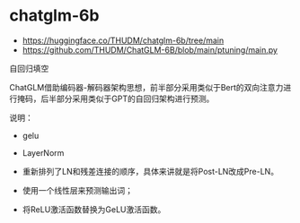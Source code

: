 

# chatglm-6b

- https://huggingface.co/THUDM/chatglm-6b/tree/main
- https://github.com/THUDM/ChatGLM-6B/blob/main/ptuning/main.py


自回归填空





ChatGLM借助编码器-解码器架构思想，前半部分采用类似于Bert的双向注意力进行掩码，后半部分采用类似于GPT的自回归架构进行预测。







说明：

- gelu
- LayerNorm



- 重新排列了LN和残差连接的顺序，具体来讲就是将Post-LN改成Pre-LN。
- 使用一个线性层来预测输出词；
- 将ReLU激活函数替换为GeLU激活函数。